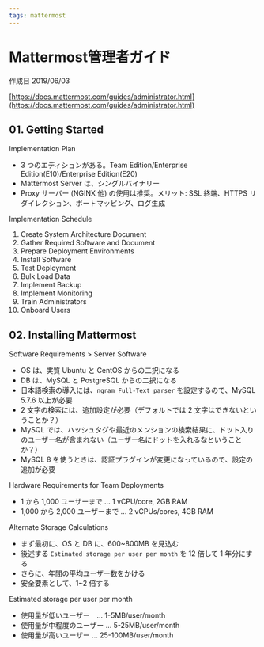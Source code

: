 ```yaml
---
tags: mattermost
---
```


# Mattermost管理者ガイド

作成日 2019/06/03

[https://docs.mattermost.com/guides/administrator.html](https://docs.mattermost.com/guides/administrator.html)

## 01. Getting Started

Implementation Plan

- 3 つのエディションがある。Team Edition/Enterprise Edition(E10)/Enterprise Edition(E20)
- Mattermost Server は、シングルバイナリー
- Proxy サーバー (NGINX 他) の使用は推奨。メリット: SSL 終端、HTTPS リダイレクション、ポートマッピング、ログ生成

Implementation Schedule

1. Create System Architecture Document
1. Gather Required Software and Document
1. Prepare Deployment Environments
1. Install Software
1. Test Deployment
1. Bulk Load Data
1. Implement Backup
1. Implement Monitoring
1. Train Administrators
1. Onboard Users

## 02. Installing Mattermost

Software Requirements > Server Software

- OS は、実質 Ubuntu と CentOS からの二択になる
- DB は、MySQL と PostgreSQL からの二択になる
- 日本語検索の導入には、`ngram Full-Text parser` を設定するので、MySQL 5.7.6 以上が必要
- 2 文字の検索には、追加設定が必要（デフォルトでは 2 文字はできないということか？）
- MySQL では、ハッシュタグや最近のメンションの検索結果に、ドット入りのユーザー名が含まれない（ユーザー名にドットを入れるなということか？）
- MySQL 8 を使うときは、認証プラグインが変更になっているので、設定の追加が必要

Hardware Requirements for Team Deployments

- 1 から 1,000 ユーザーまで ... 1 vCPU/core, 2GB RAM
- 1,000 から 2,000 ユーザーまで ... 2 vCPUs/cores, 4GB RAM

Alternate Storage Calculations

- まず最初に、OS と DB に、600~800MB を見込む
- 後述する `Estimated storage per user per month` を 12 倍して 1 年分にする
- さらに、年間の平均ユーザー数をかける
- 安全要素として、1~2 倍する

Estimated storage per user per month

- 使用量が低いユーザー　... 1-5MB/user/month
- 使用量が中程度のユーザー ... 5-25MB/user/month
- 使用量が高いユーザー ... 25-100MB/user/month
